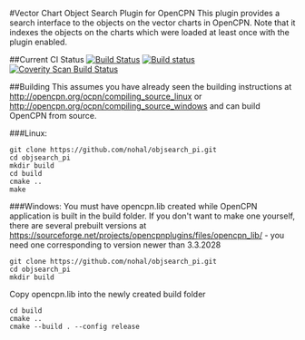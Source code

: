 #Vector Chart Object Search  Plugin for OpenCPN
This plugin provides a search interface to the objects on the vector charts in OpenCPN. Note that it indexes the objects on the charts which were loaded at least once with the plugin enabled.

##Current CI Status
[![Build Status](https://api.travis-ci.org/nohal/objsearch_pi.svg)](http://travis-ci.org/nohal/objsearch_pi)
[![Build status](https://ci.appveyor.com/api/projects/status/em6ev0oljveg842k)](https://ci.appveyor.com/project/nohal/objsearch-pi)
[![Coverity Scan Build Status](https://scan.coverity.com/projects/3039/badge.svg)](https://scan.coverity.com/projects/3039)

##Building
This assumes you have already seen the building instructions at http://opencpn.org/ocpn/compiling_source_linux or http://opencpn.org/ocpn/compiling_source_windows and can build OpenCPN from source.

###Linux:
```
git clone https://github.com/nohal/objsearch_pi.git
cd objsearch_pi
mkdir build
cd build
cmake ..
make
```
###Windows:
You must have opencpn.lib created while OpenCPN application is built in the build folder. If you don't want to make one yourself, there are several prebuilt versions at https://sourceforge.net/projects/opencpnplugins/files/opencpn_lib/ - you need one corresponding to version newer than 3.3.2028
```
git clone https://github.com/nohal/objsearch_pi.git
cd objsearch_pi
mkdir build
```
Copy opencpn.lib into the newly created build folder
```
cd build
cmake ..
cmake --build . --config release
```
